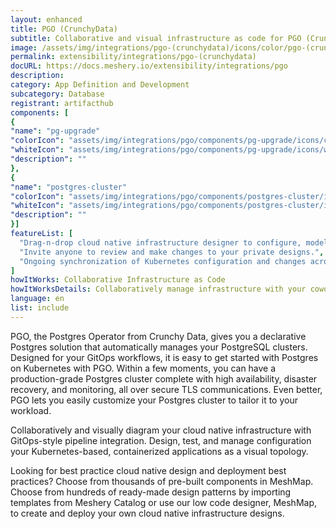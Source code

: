 ```yaml
---
layout: enhanced
title: PGO (CrunchyData)
subtitle: Collaborative and visual infrastructure as code for PGO (CrunchyData)
image: /assets/img/integrations/pgo-(crunchydata)/icons/color/pgo-(crunchydata)-color.svg
permalink: extensibility/integrations/pgo-(crunchydata)
docURL: https://docs.meshery.io/extensibility/integrations/pgo
description: 
category: App Definition and Development
subcategory: Database
registrant: artifacthub
components: [
{
"name": "pg-upgrade"
"colorIcon": "assets/img/integrations/pgo/components/pg-upgrade/icons/color/pg-upgrade-color.svg"
"whiteIcon": "assets/img/integrations/pgo/components/pg-upgrade/icons/white/pg-upgrade-white.svg"
"description": ""
},
{
"name": "postgres-cluster"
"colorIcon": "assets/img/integrations/pgo/components/postgres-cluster/icons/color/postgres-cluster-color.svg"
"whiteIcon": "assets/img/integrations/pgo/components/postgres-cluster/icons/white/postgres-cluster-white.svg"
"description": ""
}]
featureList: [
  "Drag-n-drop cloud native infrastructure designer to configure, model, and deploy your workloads.",
  "Invite anyone to review and make changes to your private designs.",
  "Ongoing synchronization of Kubernetes configuration and changes across any number of clusters."
]
howItWorks: Collaborative Infrastructure as Code
howItWorksDetails: Collaboratively manage infrastructure with your coworkers synchronously sharing the same designs.
language: en
list: include
---
```

<p>
PGO, the Postgres Operator from Crunchy Data, gives you a declarative Postgres solution that automatically manages your PostgreSQL clusters. Designed for your GitOps workflows, it is easy to get started with Postgres on Kubernetes with PGO. Within a few moments, you can have a production-grade Postgres cluster complete with high availability, disaster recovery, and monitoring, all over secure TLS communications. Even better, PGO lets you easily customize your Postgres cluster to tailor it to your workload.
</p>
<p>
    Collaboratively and visually diagram your cloud native infrastructure with GitOps-style pipeline integration. Design, test, and manage configuration your Kubernetes-based, containerized applications as a visual topology.
</p>
<p>
    Looking for best practice cloud native design and deployment best practices? Choose from thousands of pre-built components in MeshMap. Choose from hundreds of ready-made design patterns by importing templates from Meshery Catalog or use our low code designer, MeshMap, to create and deploy your own cloud native infrastructure designs.
</p>
